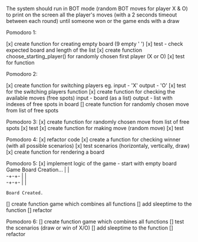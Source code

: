 The system should run in BOT mode (random BOT moves for player X & O) to print on the screen all the 
player's moves (with a 2 seconds timeout between each round) until someone won or the game ends with 
a draw

Pomodoro 1:

[x] create function for creating empty board (9 empty ' ')
    [x] test - check expected board and length of the list 
[x] create function  choose_starting_player() for randomly chosen first player (X or O)
    [x] test for function

Pomodoro 2:

[x] create function for switching players
        eg. input - 'X'
            output - 'O'
    [x] test for the switching players function 
[x] create function for checking the available moves (free spots)
            input - board (as a list)
            output - list with indexes of free spots in board
[] create function for randomly chosen move from list of free spots

Pomodoro 3:
[x] create function for randomly chosen move from list of free spots
    [x] test
[x] create function for making move (random move)
    [x] test 

Pomodoro 4:
[x] refactor code
[x] create a function for checking winner (with all possible scenarios)
    [x] test scenarios (horizontaly, vertically, draw)
[x] create function for rendering a board 

Pomodoro 5:
[x] implement logic of the game 
    - start with empty board 
    Game Board Creation... 
            | |  
            -+-+- 
            | |  
            -+-+- 
            | | 
            
    Board Created.
[] create function game which combines all functions
[] add sleeptime to the function
[] refactor 

Pomodoro 6:
[] create function game which combines all functions
    [] test the scenarios (draw or win of X/O)
[] add sleeptime to the function
[] refactor 